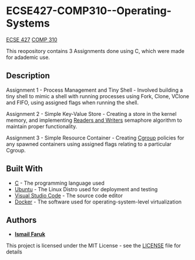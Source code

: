 # ECSE427-COMP310--Operating-Systems
[ECSE 427](https://www.mcgill.ca/study/2018-2019/courses/ecse-427)
[COMP 310](https://www.mcgill.ca/study/2018-2019/courses/comp-310)

This reopository contains 3 Assignments done using C, which were made for adademic use.

## Description

Assignment 1 - Process Management and Tiny Shell - Involved building a tiny shell to mimic a shell with running processes using Fork, Clone, VClone and FIFO, using assigned flags when running the shell.

Assignment 2 - Simple Key-Value Store - Creating a store in the kernel memory, and implementing [Readers and Writers](https://en.wikipedia.org/wiki/Readers%E2%80%93writers_problem) semaphore algorithm to maintain proper functionality.

Assignment 3 - Simple Resource Container - Creating [Cgroup](https://en.wikipedia.org/wiki/Cgroups) policies for any spawned containers using assigned flags relating to a particular Cgroup.

## Built With

* [C](https://en.wikipedia.org/wiki/C_(programming_language)) - The programming language used
* [Ubuntu](https://www.ubuntu.com/) - The Linux Distro used for deployment and testing
* [Visual Studio Code](https://code.visualstudio.com/) - The source code editor
* [Docker](https://www.docker.com/) - The software used for operating-system-level virtualization

## Authors

* [**Ismail Faruk**](https://github.com/ismailfaruk)

This project is licensed under the MIT License - see the [LICENSE](LICENSE) file for details
